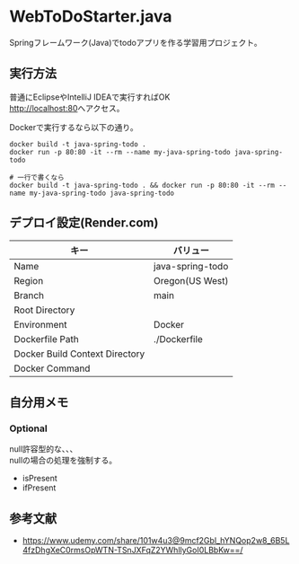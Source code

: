 # WebToDoStarter.java

Springフレームワーク(Java)でtodoアプリを作る学習用プロジェクト。  

## 実行方法

普通にEclipseやIntelliJ IDEAで実行すればOK  
<http://localhost:80>へアクセス。  

Dockerで実行するなら以下の通り。  

```shell
docker build -t java-spring-todo .
docker run -p 80:80 -it --rm --name my-java-spring-todo java-spring-todo

# 一行で書くなら
docker build -t java-spring-todo . && docker run -p 80:80 -it --rm --name my-java-spring-todo java-spring-todo
```

## デプロイ設定(Render.com)

| キー | バリュー |
| ---- | ---- |
| Name | java-spring-todo |
| Region | Oregon(US West) |
| Branch | main |
| Root Directory |  |
| Environment | Docker |
| Dockerfile Path | ./Dockerfile |
| Docker Build Context Directory |  |
| Docker Command |  |

## 自分用メモ

### Optional

null許容型的な、、、  
nullの場合の処理を強制する。  

- isPresent
- ifPresent

## 参考文献

- <https://www.udemy.com/share/101w4u3@9mcf2Gbl_hYNQop2w8_6B5L4fzDhgXeC0rmsOpWTN-TSnJXFqZ2YWhllyGoI0LBbKw==/>
